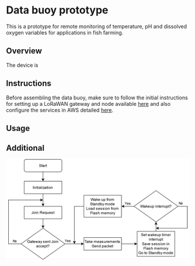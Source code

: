 # Data buoy prototype

This is a prototype for remote monitoring of temperature, pH and dissolved oxygen variables for applications in fish farming.

## Overview

The device is

## Instructions

Before assembling the data buoy, make sure to follow the initial instructions for setting up a LoRaWAN gateway and node available [here](https://github.com/open-pisciculture/open-source-fish-farming-prototypes/tree/main/general) and also configure the services in AWS detailed [here](https://github.com/open-pisciculture/open-source-fish-farming-prototypes/tree/main/data-buoy-node/cloud).

## Usage

## Additional
![Software flowchart](images/flowchart.png)
